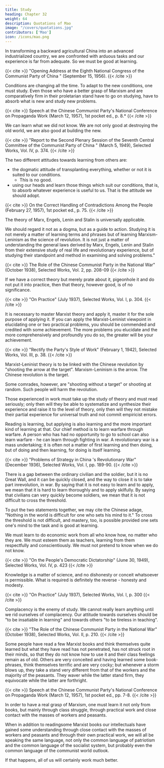 ```yaml
---
title: Study
heading: Chapter 32
weight: 64
description: Quotations of Mao
image: "/covers/quotations.jpg"
contributors: ['Mao']
icon: /icons/mao.png
---
```




In transforming a backward agricultural China into an advanced industrialized country, we are confronted with arduous tasks and our experience is far from adequate. So we must be good at learning. 

{{< cite >}}
"Opening Address at the Eighth National Congress of the Communist Party of China " (September 15, 1956).
{{< /cite >}}


Conditions are changing all the time. To adapt to the new conditions, one must study. Even those who have a better grasp of Marxism and are comparatively firm in their proletarian stand have to go on studying, have to absorb what is new and study new problems.

{{< cite >}}
Speech at the Chinese Communist Party's National Conference on Propaganda Work (March 12, 1957), 1st pocket ed., p. 8.*
{{< /cite >}}


We can learn what we did not know. We are not only good at destroying the old world, we are also good at building the new.

{{< cite >}}
"Report to the Second Plenary Session of the Seventh Central Committee of the Communist Party of China " (March 5, 1949), Selected Works, Vol. IV, p. 374.
{{< /cite >}}


The two different attitudes towards learning from others are:
- the dogmatic attitude of transplanting everything, whether or not it is suited to our conditions.   
  - This is no good. 
- using our heads and learn those things which suit our conditions, that is, to absorb whatever experience is useful to us. That is the attitude we should adopt. 

{{< cite >}}
On the Correct Handling of Contradictions Among the People (February 27, 1957), 1st pocket ed., p. 75.
{{< /cite >}}


The theory of Marx, Engels, Lenin and Stalin is universally applicable. 

We should regard it not as a dogma, but as a guide to action. Studying it is not merely a matter of learning terms and phrases but of learning Marxism-Leninism as the science of revolution. It is not just a matter of understanding the general laws derived by Marx, Engels, Lenin and Stalin from their extensive study of real life and revolutionary experience, but of studying their
standpoint and method in examining and solving problems."

{{< cite >}}
The Role of the Chinese Communist Party in  the National War" (October 1938), Selected Works, Vol. 2, pp. 208-09
{{< /cite >}}


If we have a correct theory but merely prate about it, pigeonhole it and do not put it into practice, then that theory, however good, is of no significance. 

{{< cite >}}
"On Practice" (July 1937), Selected Works, Vol. I, p. 304.
{{< /cite >}}


It is necessary to master Marxist theory and apply it, master it for the sole purpose of applying it. If you can apply the Marxist-Leninist viewpoint in elucidating one or two practical problems, you should be commended and credited with some achievement. The more problems you elucidate and the more comprehensively and profoundly you do so, the greater will be your achievement.

{{< cite >}}
"Rectify the Party's Style of Work" (February 1, 1942), Selected Works, Vol. III, p. 38.
{{< /cite >}}


Marxist-Leninist theory is to be linked with the Chinese revolution by "shooting the arrow at the target". Marxism-Leninism is the arrow. The Chinese revolution is the target. 

Some comrades, however, are "shooting without a target" or shooting at random. Such people will harm the revolution. 

Those experienced in work must take up the study of theory and must read seriously; only then will they be able to systematize and synthesize their experience and raise it to the level of theory, only then will they not mistake their partial experience for universal truth and not commit empiricist errors. 

Reading is learning, but applying is also learning and the more important kind of learning at that. Our chief method is to learn warfare through warfare. A person who has had no opportunity to go to school can also learn warfare - he can learn through fighting in war. A revolutionary war is a mass undertaking; it is often not a matter of first learning and then doing, but of doing and then learning, for doing is itself learning.

{{< cite >}}
"Problems of Strategy in China 's Revolutionary War" (December 1936), Selected Works, Vol. I, pp. 189-90.
{{< /cite >}}


There is a gap between the ordinary civilian and the soldier, but it is no Great Wall, and it can be quickly closed, and the way to close it is to take part inrevolution, in war. By saying that it is not easy to learn and to apply, we mean that it is hard to learn thoroughly and to apply skilfully. By saying that civilians can very quickly become soldiers, we mean that it is not difficult to cross the threshold.

To put the two statements together, we may cite the Chinese adage, "Nothing in the world is difficult for one who sets his mind to it." To cross the threshold is not difficult, and mastery, too, is possible provided one sets one's mind to the task and is good at learning.

We must learn to do economic work from all who know how, no matter who they are. We must esteem them as teachers, learning from them respectfully and conscientiously. We must not pretend to know when we do not know.

{{< cite >}}
"On the People's Democratic Dictatorship" (June 30, 1949), Selected Works, Vol. IV, p. 423
{{< /cite >}}


Knowledge is a matter of science, and no dishonesty or conceit whatsoever is permissible. What is required is definitely the reverse - honesty and modesty.


{{< cite >}}
"On Practice" (July 1937), Selected Works, Vol. I, p. 300
{{< /cite >}}

Complacency is the enemy of study. We cannot really learn anything until we rid ourselves of complacency. Our attitude towards ourselves should be "to be insatiable in learning" and towards others "to be tireless in teaching".

{{< cite >}}
"The Role of the Chinese Communist Party in the National War" (October 1938), Selected Works, Vol. II, p. 210.
{{< /cite >}}


Some people have read a few Marxist books and think themselves quite learned but what they have read has not penetrated, has not struck root in their minds, so that they do not know how to use it and their class feelings remain as of old. Others are very conceited and having learned some book-phrases, think themselves terrific and are very cocky; but whenever a storm blows up, they take a stand very different from that of the workers and the majority of the peasants. They waver while the latter stand firm, they equivocate while the latter are forthright.

{{< cite >}}
Speech at the Chinese Communist Party's National Conference on Propaganda Work (March 12, 1957), 1st pocket ed., pp. 7-8.
{{< /cite >}}


In order to have a real grasp of Marxism, one must learn it not only from books, but mainly through class struggle, through practical work and close contact with the masses of workers and peasants.

When in addition to readingsome Marxist books our intellectuals have gained some understanding through close contact with the masses of workers and peasants and through their own practical work, we will all be speaking the same language, not only the common language of patriotism and the common language of the socialist system, but probably even the common language of the communist world outlook. 

If that happens, all of us will certainly work much better.
